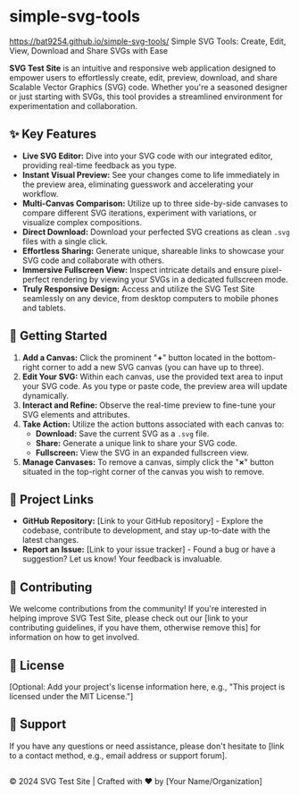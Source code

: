 # simple-svg-tools
https://bat9254.github.io/simple-svg-tools/
Simple SVG Tools: Create, Edit, View, Download and Share SVGs with Ease

**SVG Test Site** is an intuitive and responsive web application designed to empower users to effortlessly create, edit, preview, download, and share Scalable Vector Graphics (SVG) code. Whether you're a seasoned designer or just starting with SVGs, this tool provides a streamlined environment for experimentation and collaboration.

## ✨ Key Features

* **Live SVG Editor:**  Dive into your SVG code with our integrated editor, providing real-time feedback as you type.
* **Instant Visual Preview:**  See your changes come to life immediately in the preview area, eliminating guesswork and accelerating your workflow.
* **Multi-Canvas Comparison:**  Utilize up to three side-by-side canvases to compare different SVG iterations, experiment with variations, or visualize complex compositions.
* **Direct Download:**  Download your perfected SVG creations as clean `.svg` files with a single click.
* **Effortless Sharing:**  Generate unique, shareable links to showcase your SVG code and collaborate with others.
* **Immersive Fullscreen View:**  Inspect intricate details and ensure pixel-perfect rendering by viewing your SVGs in a dedicated fullscreen mode.
* **Truly Responsive Design:**  Access and utilize the SVG Test Site seamlessly on any device, from desktop computers to mobile phones and tablets.

## 🚀 Getting Started

1. **Add a Canvas:** Click the prominent "**+**" button located in the bottom-right corner to add a new SVG canvas (you can have up to three).
2. **Edit Your SVG:**  Within each canvas, use the provided text area to input your SVG code. As you type or paste code, the preview area will update dynamically.
3. **Interact and Refine:**  Observe the real-time preview to fine-tune your SVG elements and attributes.
4. **Take Action:**  Utilize the action buttons associated with each canvas to:
    * **Download:** Save the current SVG as a `.svg` file.
    * **Share:** Generate a unique link to share your SVG code.
    * **Fullscreen:** View the SVG in an expanded fullscreen view.
5. **Manage Canvases:**  To remove a canvas, simply click the "**&times;**" button situated in the top-right corner of the canvas you wish to remove.

## 🔗 Project Links

* **GitHub Repository:** [Link to your GitHub repository] - Explore the codebase, contribute to development, and stay up-to-date with the latest changes.
* **Report an Issue:** [Link to your issue tracker] - Found a bug or have a suggestion? Let us know! Your feedback is invaluable.

## 📝 Contributing

We welcome contributions from the community! If you're interested in helping improve SVG Test Site, please check out our [link to your contributing guidelines, if you have them, otherwise remove this] for information on how to get involved.

## 📄 License

[Optional: Add your project's license information here, e.g., "This project is licensed under the MIT License."]

## 🫶 Support

If you have any questions or need assistance, please don't hesitate to [link to a contact method, e.g., email address or support forum].

## <footer>

© 2024 SVG Test Site | Crafted with ❤️ by [Your Name/Organization]
</footer>
